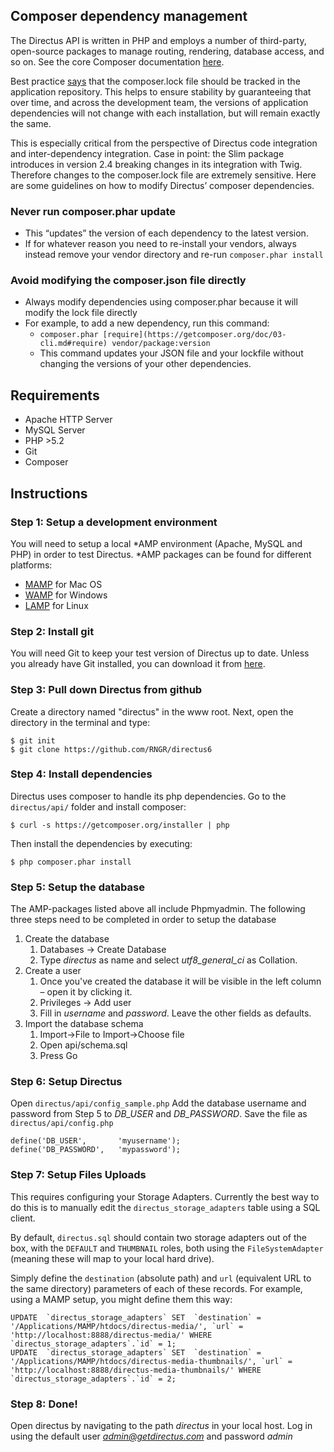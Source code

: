 ## Composer dependency management

The Directus API is written in PHP and employs a number of third-party, open-source packages to manage routing, rendering, database access, and so on. See the core Composer documentation [here](https://www.google.com/url?q=https%3A%2F%2Fgetcomposer.org%2F&sa=D&sntz=1&usg=AFQjCNEhxf8df2A4nLZIZrCVBRdpgDtF9Q).

Best practice [says](https://www.google.com/url?q=https%3A%2F%2Fgetcomposer.org%2Fdoc%2F01-basic-usage.md%23composer-lock-the-lock-file&sa=D&sntz=1&usg=AFQjCNFiTope9TfHBzLrje3eM8CW_efAAg) that the composer.lock file should be tracked in the application repository. This helps to ensure stability by guaranteeing that over time, and across the development team, the versions of application dependencies will not change with each installation, but will remain exactly the same.

This is especially critical from the perspective of Directus code integration and inter-dependency integration. Case in point: the Slim package introduces in version 2.4 breaking changes in its integration with Twig. Therefore changes to the composer.lock file are extremely sensitive. Here are some guidelines on how to modify Directus’ composer dependencies.

### Never run composer.phar update
* This “updates” the version of each dependency to the latest version.
* If for whatever reason you need to re-install your vendors, always instead remove your vendor directory and re-run `composer.phar install`

### Avoid modifying the composer.json file directly
* Always modify dependencies using composer.phar because it will modify the lock file directly
* For example, to add a new dependency, run this command:
  * `composer.phar [require](https://getcomposer.org/doc/03-cli.md#require) vendor/package:version`
  * This command updates your JSON file and your lockfile without changing the versions of your other dependencies.

## Requirements

* Apache HTTP Server
* MySQL Server
* PHP >5.2
* Git
* Composer

## Instructions

### Step 1: Setup a development environment
You will need to setup a local *AMP environment (Apache, MySQL and PHP) in order to test Directus. *AMP packages can be found for different platforms:

* [MAMP](http://www.mamp.info/en/index.html) for Mac OS
* [WAMP](http://www.wampserver.com/en/) for Windows
* [LAMP](https://help.ubuntu.com/community/ApacheMySQLPHP) for Linux

### Step 2: Install git
You will need Git to keep your test version of Directus up to date. Unless you already have Git installed, you can download it from [here](http://git-scm.com/).

### Step 3: Pull down Directus from github
Create a directory named "directus" in the www root. Next, open the directory in the terminal and type:

```
$ git init
$ git clone https://github.com/RNGR/directus6
```
### Step 4: Install dependencies
Directus uses composer to handle its php dependencies. Go to the `directus/api/` folder and install composer:

```
$ curl -s https://getcomposer.org/installer | php
```
Then install the dependencies by executing:

```
$ php composer.phar install
```

### Step 5: Setup the database
The AMP-packages listed above all include Phpmyadmin. The following three steps need to be completed in order to setup the database

1. Create the database
   1. Databases -> Create Database
   2. Type *directus* as name and select *utf8_general_ci* as Collation.
2. Create a user
   1. Once you've created the database it will be visible in the left column – open it by clicking it.
   2. Privileges -> Add user
   3. Fill in *username* and *password*. Leave the other fields as defaults.
3. Import the database schema
   1. Import->File to Import->Choose file
   2. Open api/schema.sql
   3. Press Go

### Step 6: Setup Directus
Open `directus/api/config_sample.php` Add the database username and password from Step 5 to *DB_USER* and *DB_PASSWORD*. Save the file as ```directus/api/config.php```

```
define('DB_USER', 		'myusername');
define('DB_PASSWORD',	'mypassword');
```
### Step 7: Setup Files Uploads
This requires configuring your Storage Adapters. Currently the best way to do this is to manually edit the `directus_storage_adapters` table using a SQL client.

By default, `directus.sql` should contain two storage adapters out of the box, with the `DEFAULT` and `THUMBNAIL` roles, both using the `FileSystemAdapter` (meaning these will map to your local hard drive).

Simply define the `destination` (absolute path) and `url` (equivalent URL to the same directory) parameters of each of these records. For example, using a MAMP setup, you might define them this way:

```
UPDATE  `directus_storage_adapters` SET  `destination` =  '/Applications/MAMP/htdocs/directus-media/', `url` = 'http://localhost:8888/directus-media/' WHERE  `directus_storage_adapters`.`id` = 1;
UPDATE  `directus_storage_adapters` SET  `destination` =  '/Applications/MAMP/htdocs/directus-media-thumbnails/', `url` = 'http://localhost:8888/directus-media-thumbnails/' WHERE  `directus_storage_adapters`.`id` = 2;
```

### Step 8: Done!
Open directus by navigating to the path *directus* in your local host. Log in using the default user *admin@getdirectus.com* and password *admin*